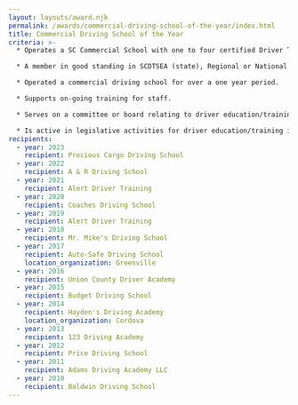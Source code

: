 ```yaml
---
layout: layouts/award.njk
permalink: /awards/commercial-driving-school-of-the-year/index.html
title: Commercial Driving School of the Year
criteria: >-
  * Operates a SC Commercial School with one to four certified Driver Training teachers.

  * A member in good standing in SCDTSEA (state), Regional or National Driver Training Organization.

  * Operated a commercial driving school for over a one year period.

  * Supports on-going training for staff.

  * Serves on a committee or board relating to driver education/training from a state or national organization.

  * Is active in legislative activities for driver education/training in the state of South Carolina.
recipients:
  - year: 2023
    recipient: Precious Cargo Driving School
  - year: 2022
    recipient: A & R Driving School
  - year: 2021
    recipient: Alert Driver Training
  - year: 2020
    recipient: Coaches Driving School
  - year: 2019
    recipient: Alert Driver Training
  - year: 2018
    recipient: Mr. Mike's Driving School
  - year: 2017
    recipient: Auto-Safe Driving School
    location_organization: Greenville
  - year: 2016
    recipient: Union County Driver Academy
  - year: 2015
    recipient: Budget Driving School
  - year: 2014
    recipient: Hayden's Driving Academy
    location_organization: Cordova
  - year: 2013
    recipient: 123 Driving Academy
  - year: 2012
    recipient: Price Driving School
  - year: 2011
    recipient: Adams Driving Academy LLC
  - year: 2010
    recipient: Baldwin Driving School
---
```

